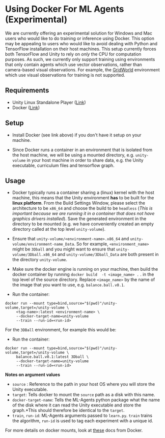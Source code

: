 # Using Docker For ML Agents (Experimental)

We are currently offering an experimental solution for Windows and Mac users who would like to do training or inference using Docker. This option may be appealing to users who would like to avoid dealing with Python and TensorFlow installation on their host machines. This setup currently forces both TensorFlow and Unity to rely on _only_ the CPU for computation purposes. As such, we currently only support training using environments that only contain agents which use vector observations, rather than camera-based visual observations. For example, the [GridWorld](Example-Environments.md#gridworld) environment which use visual observations for training is not supported. 

## Requirements
- Unity Linux Standalone Player ([Link](https://unity3d.com/get-unity/download?ref=professional&_ga=2.161111422.259506921.1519336396-1357272041.1488299149))
- Docker ([Link](https://www.docker.com/community-edition#/download))

## Setup

- Install Docker (see link above) if you don't have it setup on your machine. 

- Since Docker runs a container in an environment that is isolated from the host machine, we will be using a mounted directory, e.g. `unity-volume` in your host machine in order to share data, e.g. the Unity executable, curriculum files and tensorflow graph.

## Usage

- Docker typically runs a container sharing a (linux) kernel with the host machine, this means that the 
Unity environment **has** to be built for the **linux platform**. From the Build Settings Window, please select the architecture to be `x86_64` and choose the build to be `headless` (_This is important because we are running it in a container that does not have graphics drivers installed_). 
Save the generated environment in the directory to be mounted (e.g. we have conveniently created an empty directory called at the top level `unity-volume`). 

- Ensure that `unity-volume/<environment-name>.x86_64` and `unity-volume/environment-name_Data`. So for example, `<environment_name>` might be `3Dball` and you might want to ensure that `unity-volume/3Dball.x86_64` and `unity-volume/3Dball_Data` are both present in the directory `unity-volume`.


- Make sure the docker engine is running on your machine, then build the docker container by running `docker build  -t <image_name> .` . in the top level of the source directory. Replace `<image_name>` by the name of the image that you want to use, e.g. `balance.ball.v0.1`.

- Run the container:

```
docker run --mount type=bind,source="$(pwd)"/unity-volume,target=/unity-volume \
	 <tag-name>:latest <environment-name> \
	 --docker-target-name=unity-volume 
	 --train --run-id=<run-id>
```

For the `3DBall` environment, for example this would be:

- Run the container:

```
docker run --mount type=bind,source="$(pwd)"/unity-volume,target=/unity-volume \
	 balance.ball.v0.1:latest 3Dball \
	 --docker-target-name=unity-volume 
	 --train --run-id=<run-id>
```


**Notes on argument values** 

- `source` : Reference to the path in your host OS where you will store the Unity executable. 
- `target`: Tells docker to mount the `source` path as a disk with this name. 
- `docker-target-name`: Tells the ML-Agents python package what the name of the disk where it can read the Unity executable and store the graph.*This should therefore be identical to the `target`.
- `train`, `run-id`: ML-Agents arguments passed to `learn.py`. `train` trains the algorithm, `run-id` is used to tag each experiment with a unique id. 


For more details on docker mounts, look at [these](https://docs.docker.com/storage/bind-mounts/) docs from Docker.




